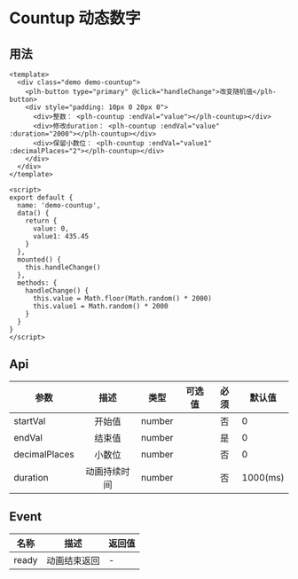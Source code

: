 # Countup 动态数字

## 用法

<countup-base></countup-base>

```vue
<template>
  <div class="demo demo-countup">
    <plh-button type="primary" @click="handleChange">改变随机值</plh-button>
    <div style="padding: 10px 0 20px 0">
      <div>整数： <plh-countup :endVal="value"></plh-countup></div>
      <div>修改duration： <plh-countup :endVal="value" :duration="2000"></plh-countup></div>
      <div>保留小数位： <plh-countup :endVal="value1" :decimalPlaces="2"></plh-countup></div>
    </div>
  </div>
</template>

<script>
export default {
  name: 'demo-countup',
  data() {
    return {
      value: 0,
      value1: 435.45
    }
  },
  mounted() {
    this.handleChange()
  },
  methods: {
    handleChange() {
      this.value = Math.floor(Math.random() * 2000)
      this.value1 = Math.random() * 2000
    }
  }
}
</script>
```

## Api

| 参数          |     描述     |  类型  | 可选值 | 必须 | 默认值   |
| ------------- | :----------: | :----: | :----: | :--: | -------- |
| startVal      |    开始值    | number |        |  否  | 0        |
| endVal        |    结束值    | number |        |  是  | 0        |
| decimalPlaces |    小数位    | number |        |  否  | 0        |
| duration      | 动画持续时间 | number |        |  否  | 1000(ms) |

## Event

| 名称  |     描述     | 返回值 |
| ----- | :----------: | ------ |
| ready | 动画结束返回 | -      |
